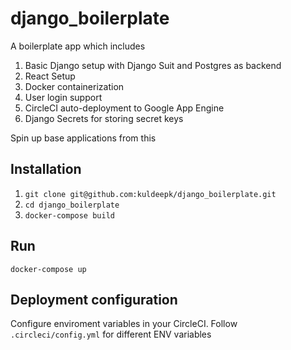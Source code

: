 # django_boilerplate

A boilerplate app which includes
1. Basic Django setup with Django Suit and Postgres as backend
2. React Setup
3. Docker containerization
4. User login support
5. CircleCI auto-deployment to Google App Engine
6. Django Secrets for storing secret keys

Spin up base applications from this

## Installation

1. `git clone git@github.com:kuldeepk/django_boilerplate.git`
2. `cd django_boilerplate`
3. `docker-compose build`

## Run

`docker-compose up`

## Deployment configuration

Configure enviroment variables in your CircleCI. Follow `.circleci/config.yml` for different ENV variables
